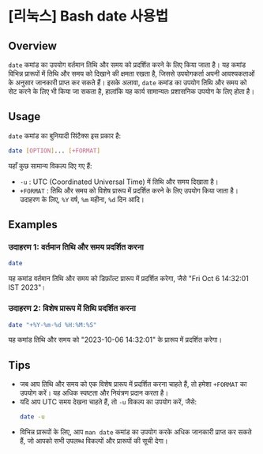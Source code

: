 # [리눅스] Bash date 사용법

## Overview
`date` कमांड का उपयोग वर्तमान तिथि और समय को प्रदर्शित करने के लिए किया जाता है। यह कमांड विभिन्न प्रारूपों में तिथि और समय को दिखाने की क्षमता रखता है, जिससे उपयोगकर्ता अपनी आवश्यकताओं के अनुसार जानकारी प्राप्त कर सकते हैं। इसके अलावा, `date` कमांड का उपयोग तिथि और समय को सेट करने के लिए भी किया जा सकता है, हालांकि यह कार्य सामान्यतः प्रशासनिक उपयोग के लिए होता है।

## Usage
`date` कमांड का बुनियादी सिंटैक्स इस प्रकार है:

```bash
date [OPTION]... [+FORMAT]
```

यहाँ कुछ सामान्य विकल्प दिए गए हैं:

- `-u` : UTC (Coordinated Universal Time) में तिथि और समय दिखाता है।
- `+FORMAT` : तिथि और समय को विशेष प्रारूप में प्रदर्शित करने के लिए उपयोग किया जाता है। उदाहरण के लिए, `%Y` वर्ष, `%m` महीना, `%d` दिन आदि।

## Examples
### उदाहरण 1: वर्तमान तिथि और समय प्रदर्शित करना
```bash
date
```
यह कमांड वर्तमान तिथि और समय को डिफ़ॉल्ट प्रारूप में प्रदर्शित करेगा, जैसे "Fri Oct 6 14:32:01 IST 2023"।

### उदाहरण 2: विशेष प्रारूप में तिथि प्रदर्शित करना
```bash
date "+%Y-%m-%d %H:%M:%S"
```
यह कमांड तिथि और समय को "2023-10-06 14:32:01" के प्रारूप में प्रदर्शित करेगा।

## Tips
- जब आप तिथि और समय को एक विशेष प्रारूप में प्रदर्शित करना चाहते हैं, तो हमेशा `+FORMAT` का उपयोग करें। यह अधिक स्पष्टता और नियंत्रण प्रदान करता है।
- यदि आप UTC समय देखना चाहते हैं, तो `-u` विकल्प का उपयोग करें, जैसे:
  ```bash
  date -u
  ```
- विभिन्न प्रारूपों के लिए, आप `man date` कमांड का उपयोग करके अधिक जानकारी प्राप्त कर सकते हैं, जो आपको सभी उपलब्ध विकल्पों और प्रारूपों की सूची देगा।